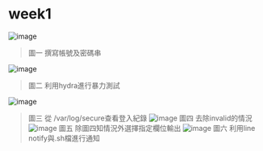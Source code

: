 # week1
![image](https://user-images.githubusercontent.com/62127656/133038716-d35d66c6-07f7-4650-9b9a-3966d3556872.png)
>圖一 撰寫帳號及密碼串

![image](https://user-images.githubusercontent.com/62127656/133038465-1d10c7c2-be37-4bdd-b149-96d870c69c9a.png)
>圖二 利用hydra進行暴力測試

![image](https://user-images.githubusercontent.com/62127656/133038403-80e205d8-afe5-4165-bfac-72a0976cf349.png)
>圖三 從 /var/log/secure查看登入紀錄
![image](https://user-images.githubusercontent.com/62127656/133039523-265b11f1-d7da-45ed-9200-a6a6fb5031db.png)
>圖四 去除invalid的情況
![image](https://user-images.githubusercontent.com/62127656/133042190-67b8bf08-a75c-4034-9c46-ba9ecc6bef3b.png)
>圖五 除圖四知情況外選擇指定欄位輸出
![image](https://user-images.githubusercontent.com/62127656/133050390-4fee1d28-e289-47cb-a258-a43519608c3c.png)
>圖六 利用line notify與.sh檔進行通知
